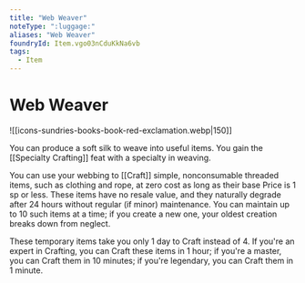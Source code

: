 ```yaml
---
title: "Web Weaver"
noteType: ":luggage:"
aliases: "Web Weaver"
foundryId: Item.vgo03nCduKkNa6vb
tags:
  - Item
---
```


# Web Weaver
![[icons-sundries-books-book-red-exclamation.webp|150]]

You can produce a soft silk to weave into useful items. You gain the [[Specialty Crafting]] feat with a specialty in weaving.

You can use your webbing to [[Craft]] simple, nonconsumable threaded items, such as clothing and rope, at zero cost as long as their base Price is 1 sp or less. These items have no resale value, and they naturally degrade after 24 hours without regular (if minor) maintenance. You can maintain up to 10 such items at a time; if you create a new one, your oldest creation breaks down from neglect.

These temporary items take you only 1 day to Craft instead of 4. If you're an expert in Crafting, you can Craft these items in 1 hour; if you're a master, you can Craft them in 10 minutes; if you're legendary, you can Craft them in 1 minute.
